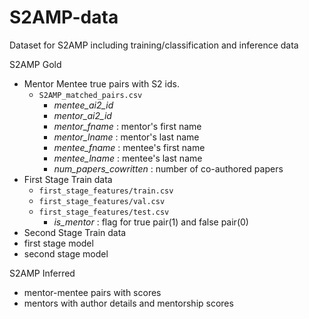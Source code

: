 # S2AMP-data
Dataset for S2AMP including training/classification and inference data


S2AMP Gold
- Mentor Mentee true pairs with S2 ids.
  - `S2AMP_matched_pairs.csv`
    - _mentee_ai2_id_
    - _mentor_ai2_id_
    - _mentor_fname_ : mentor's first name
    - _mentor_lname_ : mentor's last name
    - _mentee_fname_ : mentee's first name
    - _mentee_lname_ : mentee's last name
    - _num_papers_cowritten_ : number of co-authored papers
- First Stage Train data 
  - `first_stage_features/train.csv`
  - `first_stage_features/val.csv`
  - `first_stage_features/test.csv`
    - _is_mentor_ : flag for true pair(1) and false pair(0)
- Second Stage Train data
- first stage model
- second stage model


S2AMP Inferred
- mentor-mentee pairs with scores
- mentors with author details and mentorship scores